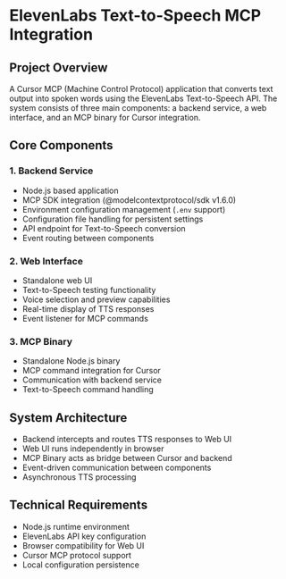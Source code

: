 # ElevenLabs Text-to-Speech MCP Integration

## Project Overview
A Cursor MCP (Machine Control Protocol) application that converts text output into spoken words using the ElevenLabs Text-to-Speech API. The system consists of three main components: a backend service, a web interface, and an MCP binary for Cursor integration.

## Core Components

### 1. Backend Service
- Node.js based application
- MCP SDK integration (@modelcontextprotocol/sdk v1.6.0)
- Environment configuration management (`.env` support)
- Configuration file handling for persistent settings
- API endpoint for Text-to-Speech conversion
- Event routing between components

### 2. Web Interface
- Standalone web UI
- Text-to-Speech testing functionality
- Voice selection and preview capabilities
- Real-time display of TTS responses
- Event listener for MCP commands

### 3. MCP Binary
- Standalone Node.js binary
- MCP command integration for Cursor
- Communication with backend service
- Text-to-Speech command handling

## System Architecture
- Backend intercepts and routes TTS responses to Web UI
- Web UI runs independently in browser
- MCP Binary acts as bridge between Cursor and backend
- Event-driven communication between components
- Asynchronous TTS processing

## Technical Requirements
- Node.js runtime environment
- ElevenLabs API key configuration
- Browser compatibility for Web UI
- Cursor MCP protocol support
- Local configuration persistence 